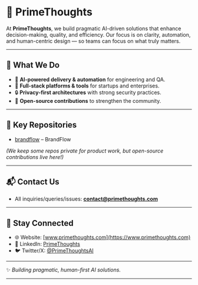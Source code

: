 
# 🌌 PrimeThoughts

At **PrimeThoughts**, we build pragmatic AI-driven solutions that enhance decision-making, quality, and efficiency. Our focus is on clarity, automation, and human-centric design — so teams can focus on what truly matters.

---

## 🔧 What We Do

* 🚀 **AI-powered delivery & automation** for engineering and QA.
* 🧩 **Full-stack platforms & tools** for startups and enterprises.
* 🔒 **Privacy-first architectures** with strong security practices.
* 🌱 **Open-source contributions** to strengthen the community.

---

## 📂 Key Repositories

* [brandflow](https://github.com/primethoughts/brandflow) – BrandFlow

*(We keep some repos private for product work, but open-source contributions live here!)*

---

## 📬 Contact Us

* All inquiries/queries/issues: **[contact@primethoughts.com](mailto:contact@primethoughts.com)**

---

## 🌟 Stay Connected

* 🌐 Website: [www.primethoughts.com](https://www.primethoughts.com)
* 💼 LinkedIn: [PrimeThoughts](https://www.linkedin.com/company/primethoughts)
* 🐦 Twitter/X: [@PrimeThoughtsAI](https://twitter.com/PrimeThoughts)

---

✨ *Building pragmatic, human-first AI solutions.*

---
